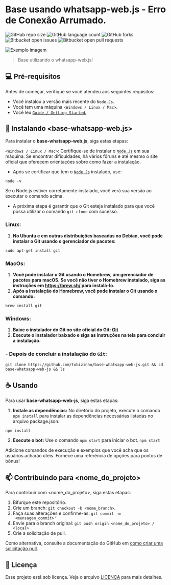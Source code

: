 # Base usando whatsapp-web.js - Erro de Conexão Arrumado.

![GitHub repo size](https://img.shields.io/github/repo-size/tobizinho/README-template?style=for-the-badge)
![GitHub language count](https://img.shields.io/github/languages/count/tobizinho/README-template?style=for-the-badge)
![GitHub forks](https://img.shields.io/github/forks/tobizinho/README-template?style=for-the-badge)
![Bitbucket open issues](https://img.shields.io/bitbucket/issues/tobizinho/README-template?style=for-the-badge)
![Bitbucket open pull requests](https://img.shields.io/bitbucket/pr-raw/tobizinho/README-template?style=for-the-badge)

<img src="https://i.ibb.co/wB0zWsp/image.png" alt="Exemplo imagem">

> Base utilizando o whatsapp-web.js!

## 💻 Pré-requisitos

Antes de começar, verifique se você atendeu aos seguintes requisitos:

- Você instalou a versão mais recente do `Node.Js`.
- Você tem uma máquina `<Windows / Linux / Mac>`.
- Você leu <a href="https://wwebjs.dev/guide/">`Guide / Getting Started`.</a>

## 🚀 Instalando <base-whatsapp-web.js>

Para instalar o **base-whatsapp-web.js**, siga estas etapas:

`<Windows / Linux / Mac>`: Certifique-se de instalar o <a href="https://nodejs.org/en/download">`Node.Js`</a> em sua máquina. Se encontrar dificuldades, há vários fóruns e até mesmo o site oficial que oferecem orientações sobre como fazer a instalação.

- Após se certificar que tem o <a href="https://nodejs.org/en/download">`Node.Js`</a> instalado, use:

```
node -v
```

Se o Node.js estiver corretamente instalado, você verá sua versão ao executar o comando acima.

- A próxima etapa é garantir que o Git esteja instalado para que você possa utilizar o comando `git clone` com sucesso.

### **Linux:**

1. **No Ubuntu e em outras distribuições baseadas no Debian, você pode instalar o Git usando o gerenciador de pacotes:**

```
sudo apt-get install git
```

### **MacOs:**

1. **Você pode instalar o Git usando o Homebrew, um gerenciador de pacotes para macOS. Se você não tiver o Homebrew instalado, siga as instruções em https://brew.sh/ para instalá-lo.**
2. **Após a instalação do Homebrew, você pode instalar o Git usando o comando:**

```
brew install git
```

### **Windows:**

1. **Baixe o instalador do Git no site oficial do Git: <a href="https://git-scm.com/download/win">Git</a>**
2. **Execute o instalador baixado e siga as instruções na tela para concluir a instalação.**

### - Depois de concluir a instalação do `Git`:

```
git clone https://github.com/tobizinho/base-whatsapp-web-js.git && cd base-whatsapp-web-js && ls
```

## ☕ Usando <base-whatsapp-web-js>

Para usar **base-whatsapp-web-js**, siga estas etapas:

1. **Instale as dependências:** No diretório do projeto, execute o comando `npm install` para instalar as dependências necessárias listadas no arquivo package.json.

```
npm install
```

2. **Execute o bot:** Use o comando `npm start` para iniciar o bot.
   `npm start`

Adicione comandos de execução e exemplos que você acha que os usuários acharão úteis. Fornece uma referência de opções para pontos de bônus!

## 📫 Contribuindo para <nome_do_projeto>

Para contribuir com <nome_do_projeto>, siga estas etapas:

1. Bifurque este repositório.
2. Crie um branch: `git checkout -b <nome_branch>`.
3. Faça suas alterações e confirme-as: `git commit -m '<mensagem_commit>'`
4. Envie para o branch original: `git push origin <nome_do_projeto> / <local>`
5. Crie a solicitação de pull.

Como alternativa, consulte a documentação do GitHub em [como criar uma solicitação pull](https://help.github.com/en/github/collaborating-with-issues-and-pull-requests/creating-a-pull-request).

<!-- ## 🤝 Colaboradores

Agradecemos às seguintes pessoas que contribuíram para este projeto:

<table>
  <tr>
    <td align="center">
      <a href="#" title="defina o titulo do link">
        <img src="https://avatars3.githubusercontent.com/u/31936044" width="100px;" alt="Foto do Iuri Silva no GitHub"/><br>
        <sub>
          <b>Iuri Silva</b>
        </sub>
      </a>
    </td>
    <td align="center">
      <a href="#" title="defina o titulo do link">
        <img src="https://s2.glbimg.com/FUcw2usZfSTL6yCCGj3L3v3SpJ8=/smart/e.glbimg.com/og/ed/f/original/2019/04/25/zuckerberg_podcast.jpg" width="100px;" alt="Foto do Mark Zuckerberg"/><br>
        <sub>
          <b>Mark Zuckerberg</b>
        </sub>
      </a>
    </td>
    <td align="center">
      <a href="#" title="defina o titulo do link">
        <img src="https://miro.medium.com/max/360/0*1SkS3mSorArvY9kS.jpg" width="100px;" alt="Foto do Steve Jobs"/><br>
        <sub>
          <b>Steve Jobs</b>
        </sub>
      </a>
    </td>
  </tr>
</table>
-->

## 📝 Licença

Esse projeto está sob licença. Veja o arquivo [LICENÇA](LICENSE.md) para mais detalhes.
